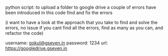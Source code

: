 python script: to upload a folder to google drive 
a couple of errors have been introduced in this code find and fix the errors 

(i want to have a look at the approach that you take to find and solve the errors, no issue if you cant find all the errors, find as many as you can, and refactor the code)

username: gokul@gseven.in
password: 1234
url: https://googledrive.gseven.in

